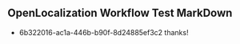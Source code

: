 ## OpenLocalization Workflow Test MarkDown
* 6b322016-ac1a-446b-b90f-8d24885ef3c2 
thanks!<!--HONumber=Mar16_HO4-->
